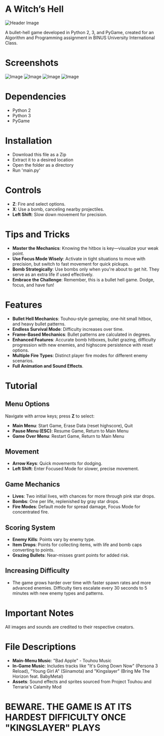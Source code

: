 # A Witch’s Hell

![Header Image](images/title.png)

A bullet-hell game developed in Python 2, 3, and PyGame, created for an Algorithm and Programming assignment in BINUS University International Class.

# Screenshots
![Image](images/screenshot1.png)
![Image](images/screenshot2.png)
![Image](images/screenshot3.png)
![Image](images/screenshot4.png)

# Dependencies
- Python 2
- Python 3
- PyGame

# Installation
- Download this file as a Zip
- Extract it to a desired location
- Open the folder as a directory
- Run 'main.py'

# Controls
- **Z**: Fire and select options.
- **X**: Use a bomb, canceling nearby projectiles.
- **Left Shift**: Slow down movement for precision.

# Tips and Tricks

- **Master the Mechanics**: Knowing the hitbox is key—visualize your weak point.
- **Use Focus Mode Wisely**: Activate in tight situations to move with precision, but switch to fast movement for quick pickups.
- **Bomb Strategically**: Use bombs only when you're about to get hit. They serve as an extra life if used effectively.
- **Embrace the Challenge**: Remember, this is a bullet hell game. Dodge, focus, and have fun!

# Features
- **Bullet Hell Mechanics**: Touhou-style gameplay, one-hit small hitbox, and heavy bullet patterns.
- **Endless Survival Mode**: Difficulty increases over time.
- **Frame-Based Mechanics**: Bullet patterns are calculated in degrees.
- **Enhanced Features**: Accurate bomb hitboxes, bullet grazing, difficulty progression with new enemies, and highscore persistence with reset options.
- **Multiple Fire Types**: Distinct player fire modes for different enemy scenarios.
- **Full Animation and Sound Effects**.

# Tutorial

## Menu Options
Navigate with arrow keys; press **Z** to select:
- **Main Menu**: Start Game, Erase Data (reset highscore), Quit
- **Pause Menu (ESC)**: Resume Game, Return to Main Menu
- **Game Over Menu**: Restart Game, Return to Main Menu

## Movement
- **Arrow Keys**: Quick movements for dodging.
- **Left Shift**: Enter Focused Mode for slower, precise movement.

## Game Mechanics
- **Lives**: Two initial lives, with chances for more through pink star drops.
- **Bombs**: One per life, replenished by gray star drops.
- **Fire Modes**: Default mode for spread damage, Focus Mode for concentrated fire.

## Scoring System
- **Enemy Kills**: Points vary by enemy type.
- **Item Drops**: Points for collecting items, with life and bomb caps converting to points.
- **Grazing Bullets**: Near-misses grant points for added risk.

## Increasing Difficulty
- The game grows harder over time with faster spawn rates and more advanced enemies. Difficulty tiers escalate every 30 seconds to 5 minutes with new enemy types and patterns.

# Important Notes
All images and sounds are credited to their respective creators.

# File Descriptions
- **Main-Menu Music**: "Bad Apple" - Touhou Music
- **In-Game Music**: Includes tracks like "It's Going Down Now" (Persona 3 Reload), "Young Girl A" (Siinamota) and "Kingslayer" (Bring Me The Horizon feat. BabyMetal)
- **Assets**: Sound effects and sprites sourced from Project Touhou and Terraria's Calamity Mod

# BEWARE. THE GAME IS AT ITS HARDEST DIFFICULTY ONCE "KINGSLAYER" PLAYS
